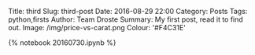 Title: third
Slug: third-post
Date: 2016-08-29 22:00
Category: Posts
Tags: python,firsts
Author: Team Droste 
Summary: My first post, read it to find out.
Image: /img/price-vs-carat.png
Colour: '#F4C31E'

{% notebook 20160730.ipynb %}
